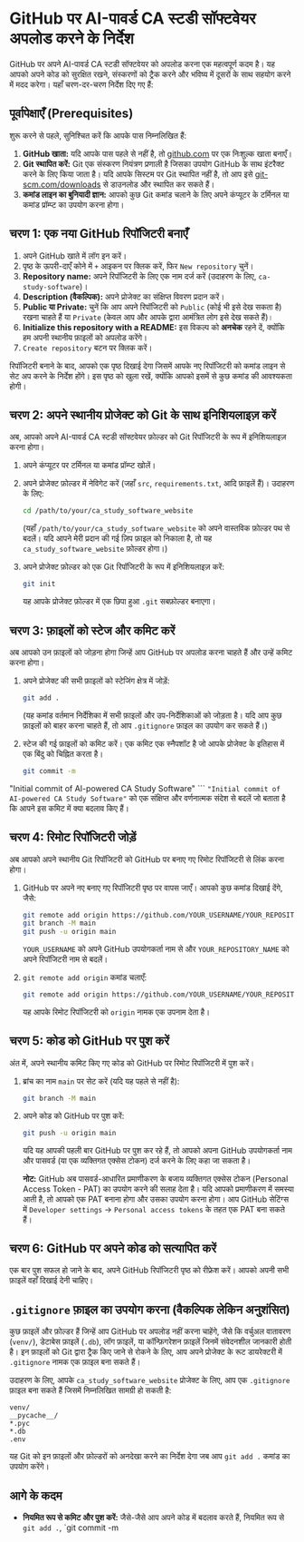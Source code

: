 # GitHub पर AI-पावर्ड CA स्टडी सॉफ्टवेयर अपलोड करने के निर्देश

GitHub पर अपने AI-पावर्ड CA स्टडी सॉफ्टवेयर को अपलोड करना एक महत्वपूर्ण कदम है। यह आपको अपने कोड को सुरक्षित रखने, संस्करणों को ट्रैक करने और भविष्य में दूसरों के साथ सहयोग करने में मदद करेगा। यहाँ चरण-दर-चरण निर्देश दिए गए हैं:

## पूर्वापेक्षाएँ (Prerequisites)

शुरू करने से पहले, सुनिश्चित करें कि आपके पास निम्नलिखित हैं:

1.  **GitHub खाता:** यदि आपके पास पहले से नहीं है, तो [github.com](https://github.com/) पर एक निःशुल्क खाता बनाएँ।
2.  **Git स्थापित करें:** Git एक संस्करण नियंत्रण प्रणाली है जिसका उपयोग GitHub के साथ इंटरैक्ट करने के लिए किया जाता है। यदि आपके सिस्टम पर Git स्थापित नहीं है, तो आप इसे [git-scm.com/downloads](https://git-scm.com/downloads) से डाउनलोड और स्थापित कर सकते हैं।
3.  **कमांड लाइन का बुनियादी ज्ञान:** आपको कुछ Git कमांड चलाने के लिए अपने कंप्यूटर के टर्मिनल या कमांड प्रॉम्प्ट का उपयोग करना होगा।

## चरण 1: एक नया GitHub रिपॉजिटरी बनाएँ

1.  अपने GitHub खाते में लॉग इन करें।
2.  पृष्ठ के ऊपरी-दाएँ कोने में `+` आइकन पर क्लिक करें, फिर `New repository` चुनें।
3.  **Repository name:** अपने रिपॉजिटरी के लिए एक नाम दर्ज करें (उदाहरण के लिए, `ca-study-software`)।
4.  **Description (वैकल्पिक):** अपने प्रोजेक्ट का संक्षिप्त विवरण प्रदान करें।
5.  **Public या Private:** चुनें कि आप अपने रिपॉजिटरी को `Public` (कोई भी इसे देख सकता है) रखना चाहते हैं या `Private` (केवल आप और आपके द्वारा आमंत्रित लोग इसे देख सकते हैं)।
6.  **Initialize this repository with a README:** इस विकल्प को **अनचेक** रहने दें, क्योंकि हम अपनी स्थानीय फ़ाइलों को अपलोड करेंगे।
7.  `Create repository` बटन पर क्लिक करें।

रिपॉजिटरी बनाने के बाद, आपको एक पृष्ठ दिखाई देगा जिसमें आपके नए रिपॉजिटरी को कमांड लाइन से सेट अप करने के निर्देश होंगे। इस पृष्ठ को खुला रखें, क्योंकि आपको इसमें से कुछ कमांड की आवश्यकता होगी।

## चरण 2: अपने स्थानीय प्रोजेक्ट को Git के साथ इनिशियलाइज़ करें

अब, आपको अपने AI-पावर्ड CA स्टडी सॉफ्टवेयर फ़ोल्डर को Git रिपॉजिटरी के रूप में इनिशियलाइज़ करना होगा।

1.  अपने कंप्यूटर पर टर्मिनल या कमांड प्रॉम्प्ट खोलें।
2.  अपने प्रोजेक्ट फ़ोल्डर में नेविगेट करें (जहाँ `src`, `requirements.txt`, आदि फ़ाइलें हैं)। उदाहरण के लिए:
    ```bash
    cd /path/to/your/ca_study_software_website
    ```
    (यहाँ `/path/to/your/ca_study_software_website` को अपने वास्तविक फ़ोल्डर पथ से बदलें। यदि आपने मेरी प्रदान की गई ज़िप फ़ाइल को निकाला है, तो यह `ca_study_software_website` फ़ोल्डर होगा।)

3.  अपने प्रोजेक्ट फ़ोल्डर को एक Git रिपॉजिटरी के रूप में इनिशियलाइज़ करें:
    ```bash
    git init
    ```
    यह आपके प्रोजेक्ट फ़ोल्डर में एक छिपा हुआ `.git` सबफ़ोल्डर बनाएगा।

## चरण 3: फ़ाइलों को स्टेज और कमिट करें

अब आपको उन फ़ाइलों को जोड़ना होगा जिन्हें आप GitHub पर अपलोड करना चाहते हैं और उन्हें कमिट करना होगा।

1.  अपने प्रोजेक्ट की सभी फ़ाइलों को स्टेजिंग क्षेत्र में जोड़ें:
    ```bash
    git add .
    ```
    (यह कमांड वर्तमान निर्देशिका में सभी फ़ाइलों और उप-निर्देशिकाओं को जोड़ता है। यदि आप कुछ फ़ाइलों को बाहर करना चाहते हैं, तो आप `.gitignore` फ़ाइल का उपयोग कर सकते हैं।)

2.  स्टेज की गई फ़ाइलों को कमिट करें। एक कमिट एक स्नैपशॉट है जो आपके प्रोजेक्ट के इतिहास में एक बिंदु को चिह्नित करता है।
    ```bash
    git commit -m 


"Initial commit of AI-powered CA Study Software"
    ```
    `"Initial commit of AI-powered CA Study Software"` को एक संक्षिप्त और वर्णनात्मक संदेश से बदलें जो बताता है कि आपने इस कमिट में क्या बदलाव किए हैं।

## चरण 4: रिमोट रिपॉजिटरी जोड़ें

अब आपको अपने स्थानीय Git रिपॉजिटरी को GitHub पर बनाए गए रिमोट रिपॉजिटरी से लिंक करना होगा।

1.  GitHub पर अपने नए बनाए गए रिपॉजिटरी पृष्ठ पर वापस जाएँ। आपको कुछ कमांड दिखाई देंगे, जैसे:
    ```bash
    git remote add origin https://github.com/YOUR_USERNAME/YOUR_REPOSITORY_NAME.git
    git branch -M main
    git push -u origin main
    ```
    `YOUR_USERNAME` को अपने GitHub उपयोगकर्ता नाम से और `YOUR_REPOSITORY_NAME` को अपने रिपॉजिटरी नाम से बदलें।

2.  `git remote add origin` कमांड चलाएँ:
    ```bash
    git remote add origin https://github.com/YOUR_USERNAME/YOUR_REPOSITORY_NAME.git
    ```
    यह आपके रिमोट रिपॉजिटरी को `origin` नामक एक उपनाम देता है।

## चरण 5: कोड को GitHub पर पुश करें

अंत में, अपने स्थानीय कमिट किए गए कोड को GitHub पर रिमोट रिपॉजिटरी में पुश करें।

1.  ब्रांच का नाम `main` पर सेट करें (यदि यह पहले से नहीं है):
    ```bash
    git branch -M main
    ```

2.  अपने कोड को GitHub पर पुश करें:
    ```bash
    git push -u origin main
    ```
    यदि यह आपकी पहली बार GitHub पर पुश कर रहे हैं, तो आपको अपना GitHub उपयोगकर्ता नाम और पासवर्ड (या एक व्यक्तिगत एक्सेस टोकन) दर्ज करने के लिए कहा जा सकता है।

    **नोट:** GitHub अब पासवर्ड-आधारित प्रमाणीकरण के बजाय व्यक्तिगत एक्सेस टोकन (Personal Access Token - PAT) का उपयोग करने की सलाह देता है। यदि आपको प्रमाणीकरण में समस्या आती है, तो आपको एक PAT बनाना होगा और उसका उपयोग करना होगा। आप GitHub सेटिंग्स में `Developer settings` -> `Personal access tokens` के तहत एक PAT बना सकते हैं।

## चरण 6: GitHub पर अपने कोड को सत्यापित करें

एक बार पुश सफल हो जाने के बाद, अपने GitHub रिपॉजिटरी पृष्ठ को रीफ्रेश करें। आपको अपनी सभी फ़ाइलें वहाँ दिखाई देनी चाहिए।

## `.gitignore` फ़ाइल का उपयोग करना (वैकल्पिक लेकिन अनुशंसित)

कुछ फ़ाइलें और फ़ोल्डर हैं जिन्हें आप GitHub पर अपलोड नहीं करना चाहेंगे, जैसे कि वर्चुअल वातावरण (`venv/`), डेटाबेस फ़ाइलें (`.db`), लॉग फ़ाइलें, या कॉन्फ़िगरेशन फ़ाइलें जिनमें संवेदनशील जानकारी होती है। इन फ़ाइलों को Git द्वारा ट्रैक किए जाने से रोकने के लिए, आप अपने प्रोजेक्ट के रूट डायरेक्टरी में `.gitignore` नामक एक फ़ाइल बना सकते हैं।

उदाहरण के लिए, आपके `ca_study_software_website` प्रोजेक्ट के लिए, आप एक `.gitignore` फ़ाइल बना सकते हैं जिसमें निम्नलिखित सामग्री हो सकती है:

```
venv/
__pycache__/
*.pyc
*.db
.env
```

यह Git को इन फ़ाइलों और फ़ोल्डरों को अनदेखा करने का निर्देश देगा जब आप `git add .` कमांड का उपयोग करेंगे।

## आगे के कदम

*   **नियमित रूप से कमिट और पुश करें:** जैसे-जैसे आप अपने कोड में बदलाव करते हैं, नियमित रूप से `git add .`, `git commit -m 

